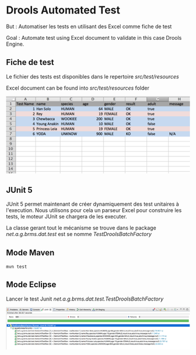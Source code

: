 # Drools Automated Test

But : Automatiser les tests en utilisant des Excel comme fiche de test

Goal : Automate test using Excel document to validate in this case Drools Engine.

## Fiche de test

Le fichier des tests est disponibles dans le repertoire _src/test/resources_

Excel document can be found into _src/test/resources_ folder

![Image du fichier Excel](img/excel.png?raw=true)

## JUnit 5

JUnit 5 permet maintenant de créer dynamiquement des test unitaires à l'execution.
Nous utilisons pour cela un parseur Excel pour construire les tests, le moteur JUnit se chargera de les executer.

La classe gerant tout le mécanisme se trouve dans le package _net.a.g.brms.dat.test_ est se nomme _TestDroolsBatchFactory_

## Mode Maven

```
mvn test
```

## Mode Eclipse

Lancer le test Junit _net.a.g.brms.dat.test.TestDroolsBatchFactory_

![Image execution dans Eclipse](img/eclipse.png?raw=true)
